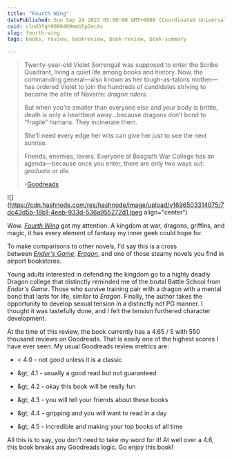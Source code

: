 ```yaml
---
title: "Fourth Wing"
datePublished: Sun Sep 24 2023 05:00:00 GMT+0000 (Coordinated Universal Time)
cuid: clnd3fqh9000409mmb5p2ec4s
slug: fourth-wing
tags: books, review, bookreview, book-review, book-summary

---
```


> Twenty-year-old Violet Sorrengail was supposed to enter the Scribe Quadrant, living a quiet life among books and history. Now, the commanding general—also known as her tough-as-talons mother—has ordered Violet to join the hundreds of candidates striving to become the elite of Navarre: *dragon riders*.  
>   
> But when you’re smaller than everyone else and your body is brittle, death is only a heartbeat away...because dragons don’t bond to “fragile” humans. They incinerate them.  
>   
> She’ll need every edge her wits can give her just to see the next sunrise.  
>   
> Friends, enemies, lovers. Everyone at Basgiath War College has an agenda—because once you enter, there are only two ways out: *graduate or die.*
> 
> \-[Goodreads](https://www.goodreads.com/book/show/61431922-fourth-wing)

![](https://cdn.hashnode.com/res/hashnode/image/upload/v1696503314075/7dc43d5b-18b1-4eeb-933d-536a955272d1.jpeg align="center")

Wow. [*Fourth Wing*](https://en.wikipedia.org/wiki/Fourth_Wing) got my attention. A kingdom at war, dragons, griffins, and magic, it has every element of fantasy my inner geek could hope for. 

To make comparisons to other novels, I'd say this is a cross between [*Ender's Game*](https://en.wikipedia.org/wiki/Ender%27s_Game), [*Eragon*](https://en.wikipedia.org/wiki/Eragon), and one of those steamy novels you find in airport bookstores.

Young adults interested in defending the kingdom go to a highly deadly Dragon college that distinctly reminded me of the brutal Battle School from *Ender's Game*. Those who survive training pair with a dragon with a mental bond that lasts for life, similar to *Eragon*. Finally, the author takes the opportunity to develop sexual tension in a distinctly not PG manner. I thought it was tastefully done, and I felt the tension furthered character development.

At the time of this review, the book currently has a 4.65 / 5 with 550 thousand reviews on Goodreads. That is easily one of the highest scores I have ever seen. My usual Goodreads review metrics are:

* &lt; 4.0 - not good unless it is a classic
    
* \&gt; 4.1 - usually a good read but not guaranteed
    
* \&gt; 4.2 - okay this book will be really fun
    
* \&gt; 4.3 - you will tell your friends about these books
    
* \&gt; 4.4 - gripping and you will want to read in a day
    
* \&gt; 4.5 - incredible and making your top books of all time
    

All this is to say, you don't need to take my word for it! At well over a 4.6, this book breaks any Goodreads logic. Go enjoy this book!